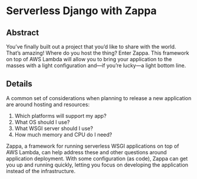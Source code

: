 # Serverless Django with Zappa

## Abstract

You’ve finally built out a project that you’d like to share with the world.
That’s amazing!
Where do you host the thing?
Enter Zappa.
This framework on top of AWS Lambda will allow you to bring your application to the masses
with a light configuration
and—if you’re lucky—a light bottom line.

## Details

A common set of considerations when planning to release a new application are around hosting and resources:

1. Which platforms will support my app?
1. What OS should I use?
1. What WSGI server should I use?
1. How much memory and CPU do I need?

Zappa, a framework for running serverless WSGI applications on top of AWS Lambda,
can help address these and other questions around application deployment.
With some configuration (as code), Zappa can get you up and running quickly,
letting you focus on developing the application instead of the infrastructure.
